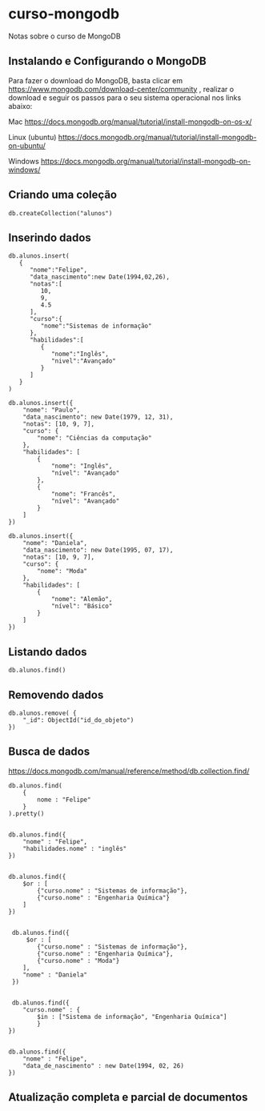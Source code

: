 # curso-mongodb

Notas sobre o curso de MongoDB

## Instalando e Configurando o MongoDB

Para fazer o download do MongoDB, basta clicar em https://www.mongodb.com/download-center/community , realizar o download e seguir os passos para o seu sistema operacional nos links abaixo:

Mac
https://docs.mongodb.org/manual/tutorial/install-mongodb-on-os-x/

Linux (ubuntu)
https://docs.mongodb.org/manual/tutorial/install-mongodb-on-ubuntu/

Windows
https://docs.mongodb.org/manual/tutorial/install-mongodb-on-windows/



## Criando uma coleção

```db.createCollection("alunos")```


## Inserindo dados

```
db.alunos.insert(
   {
      "nome":"Felipe",
      "data_nascimento":new Date(1994,02,26),
      "notas":[
         10,
         9,
         4.5
      ],
      "curso":{
         "nome":"Sistemas de informação"
      },
      "habilidades":[
         {
            "nome":"Inglês",
            "nivel":"Avançado"
         }
      ]
   }
)

db.alunos.insert({
    "nome": "Paulo",
    "data_nascimento": new Date(1979, 12, 31),
    "notas": [10, 9, 7],
    "curso": {
        "nome": "Ciências da computação"
    },
    "habilidades": [
        {
            "nome": "Inglês",
            "nível": "Avançado"
        },
        {
            "nome": "Francês",
            "nível": "Avançado"
        }
    ] 
})

db.alunos.insert({
    "nome": "Daniela",
    "data_nascimento": new Date(1995, 07, 17),
    "notas": [10, 9, 7],
    "curso": {
        "nome": "Moda"
    },
    "habilidades": [
        {
            "nome": "Alemão",
            "nível": "Básico"
        }
    ] 
})

```

## Listando dados

```
db.alunos.find()

```

## Removendo dados

```
db.alunos.remove( {
    "_id": ObjectId("id_do_objeto")
})
```

## Busca de dados

https://docs.mongodb.com/manual/reference/method/db.collection.find/


```
db.alunos.find(
    {
        nome : "Felipe"
    }
).pretty()


db.alunos.find({
    "nome" : "Felipe",
    "habilidades.nome" : "inglês"
})


db.alunos.find({
    $or : [
        {"curso.nome" : "Sistemas de informação"},
        {"curso.nome" : "Engenharia Química"}    
    ]
})


 db.alunos.find({
     $or : [
        {"curso.nome" : "Sistemas de informação"},
        {"curso.nome" : "Engenharia Química"},
        {"curso.nome" : "Moda"}
    ],
    "nome" : "Daniela"
 })


 db.alunos.find({
    "curso.nome" : {
        $in : ["Sistema de informação", "Engenharia Química"]
        }
})


db.alunos.find({
    "nome" : "Felipe",
    "data_de_nascimento" : new Date(1994, 02, 26)
})
```
## Atualização completa e parcial de documentos